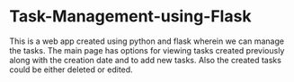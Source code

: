 # Task-Management-using-Flask
This is a web app created using python and flask wherein we can manage the tasks. The main page has options for viewing tasks created previously along with the creation date and to add new tasks. Also the created tasks could be either deleted or edited.

